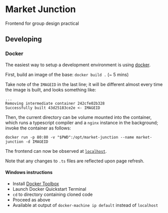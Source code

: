 # Market Junction

Frontend for group design practical

## Developing

### Docker

The easiest way to setup a development environment is using
[docker](https://www.docker.com/).

First, build an image of the base: `docker build .` (~ 5 mins)

Take note of the `IMAGEID` in the last line; it will be different almost
every time the image is built, and looks something like:

```
...
Removing intermediate container 242cfe02b328
Successfully built 43d25183ce2e <- IMAGEID
```

Then, the current directory can be volume mounted into the container, which
runs a typescript compiler and a `nginx` instance in the background; invoke the
container as follows:

`docker run -p 80:80 -v "$PWD":/opt/market-junction --name market-junction -d IMAGEID`

The frontend can now be observed at [`localhost`](http://localhost).

Note that any changes to `.ts` files are reflected upon page refresh.

#### Windows instructions

* Install [Docker Toolbox](https://download.docker.com/win/stable/DockerToolbox.exe)
* Launch Docker Quickstart Terminal
* `cd` to directory containing cloned code
* Proceed as above
* Available at output of `docker-machine ip default` instead of `localhost`

